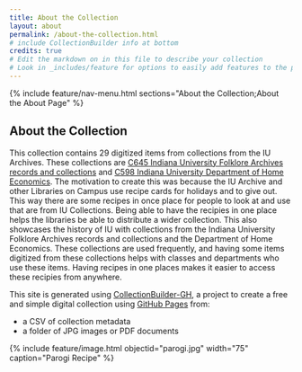 ```yaml
---
title: About the Collection
layout: about
permalink: /about-the-collection.html
# include CollectionBuilder info at bottom
credits: true
# Edit the markdown on in this file to describe your collection
# Look in _includes/feature for options to easily add features to the page
---
```



{% include feature/nav-menu.html sections="About the Collection;About the About Page" %}

## About the Collection

This collection contains 29 digitized items from collections from the IU Archives. These collections are [C645 Indiana University Folklore Archives records and collections](https://archives.iu.edu/catalog/InU-Ar-VAD8332) and [C598 Indiana University Department of Home Economics](https://archives.iu.edu/catalog/InU-Ar-VAD4654). The motivation to create this was because the IU Archive and other Libraries on Campus use recipe cards for holidays and to give out. This way there are some recipes in once place for people to look at and use that are from IU Collections. Being able to have the recipies in one place helps the libraries be able to distribute a wider collection. This also showcases the history of IU with collections from the Indiana University Folklore Archives records and collections and the Department of Home Economics. These collections are used frequently, and having some items digitized from these collections helps with classes and departments who use these items. Having recipes in one places makes it easier to access these recipies from anywhere.  

This site is generated using [CollectionBuilder-GH](https://collectionbuilding.github.io/gh/), a project to create a free and simple digital collection using [GitHub Pages](https://pages.github.com/) from: 

- a CSV of collection metadata
- a folder of JPG images or PDF documents  

{% include feature/image.html objectid="parogi.jpg" width="75" caption="Parogi Recipe" %}



